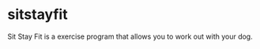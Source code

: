 sitstayfit
==========

Sit Stay Fit is a exercise program that allows you to work out with your dog.  
